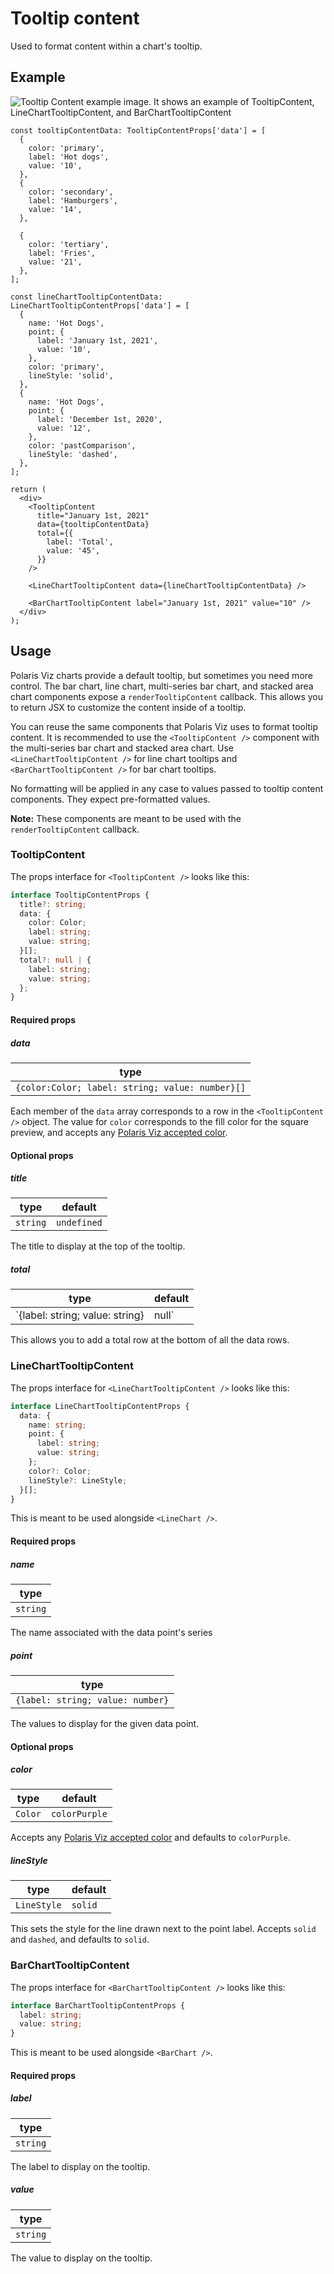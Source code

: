 # Tooltip content

Used to format content within a chart's tooltip.

## Example

<img src="tooltip-content.png" alt="Tooltip Content example image. It shows an example of TooltipContent, LineChartTooltipContent, and BarChartTooltipContent" />

```tsx
const tooltipContentData: TooltipContentProps['data'] = [
  {
    color: 'primary',
    label: 'Hot dogs',
    value: '10',
  },
  {
    color: 'secondary',
    label: 'Hamburgers',
    value: '14',
  },

  {
    color: 'tertiary',
    label: 'Fries',
    value: '21',
  },
];

const lineChartTooltipContentData: LineChartTooltipContentProps['data'] = [
  {
    name: 'Hot Dogs',
    point: {
      label: 'January 1st, 2021',
      value: '10',
    },
    color: 'primary',
    lineStyle: 'solid',
  },
  {
    name: 'Hot Dogs',
    point: {
      label: 'December 1st, 2020',
      value: '12',
    },
    color: 'pastComparison',
    lineStyle: 'dashed',
  },
];

return (
  <div>
    <TooltipContent
      title="January 1st, 2021"
      data={tooltipContentData}
      total={{
        label: 'Total',
        value: '45',
      }}
    />

    <LineChartTooltipContent data={lineChartTooltipContentData} />

    <BarChartTooltipContent label="January 1st, 2021" value="10" />
  </div>
);
```

## Usage

Polaris Viz charts provide a default tooltip, but sometimes you need more control. The bar chart, line chart, multi-series bar chart, and stacked area chart components expose a `renderTooltipContent` callback. This allows you to return JSX to customize the content inside of a tooltip.

You can reuse the same components that Polaris Viz uses to format tooltip content. It is recommended to use the `<TooltipContent />` component with the multi-series bar chart and stacked area chart. Use `<LineChartTooltipContent />` for line chart tooltips and `<BarChartTooltipContent />` for bar chart tooltips.

No formatting will be applied in any case to values passed to tooltip content components. They expect pre-formatted values.

**Note:** These components are meant to be used with the `renderTooltipContent` callback.

### TooltipContent

The props interface for `<TooltipContent />` looks like this:

```typescript
interface TooltipContentProps {
  title?: string;
  data: {
    color: Color;
    label: string;
    value: string;
  }[];
  total?: null | {
    label: string;
    value: string;
  };
}
```

#### Required props

##### data

| type                                            |
| ----------------------------------------------- |
| `{color:Color; label: string; value: number}[]` |

Each member of the `data` array corresponds to a row in the `<TooltipContent />` object. The value for `color` corresponds to the fill color for the square preview, and accepts any [Polaris Viz accepted color](/documentation/Polaris-Viz-colors.md).

#### Optional props

##### title

| type     | default     |
| -------- | ----------- |
| `string` | `undefined` |

The title to display at the top of the tooltip.

##### total

| type                                    | default     |
| --------------------------------------- | ----------- |
| `{label: string; value: string} | null` | `undefined` |

This allows you to add a total row at the bottom of all the data rows.

### LineChartTooltipContent

The props interface for `<LineChartTooltipContent />` looks like this:

```typescript
interface LineChartTooltipContentProps {
  data: {
    name: string;
    point: {
      label: string;
      value: string;
    };
    color?: Color;
    lineStyle?: LineStyle;
  }[];
}
```

This is meant to be used alongside `<LineChart />`.

#### Required props

##### name

| type     |
| -------- |
| `string` |

The name associated with the data point's series

##### point

| type                             |
| -------------------------------- |
| `{label: string; value: number}` |

The values to display for the given data point.

#### Optional props

##### color

| type    | default       |
| ------- | ------------- |
| `Color` | `colorPurple` |

Accepts any [Polaris Viz accepted color](/documentation/Polaris-Viz-colors.md) and defaults to `colorPurple`.

##### lineStyle

| type        | default |
| ----------- | ------- |
| `LineStyle` | `solid` |

This sets the style for the line drawn next to the point label. Accepts `solid` and `dashed`, and defaults to `solid`.

### BarChartTooltipContent

The props interface for `<BarChartTooltipContent />` looks like this:

```typescript
interface BarChartTooltipContentProps {
  label: string;
  value: string;
}
```

This is meant to be used alongside `<BarChart />`.

#### Required props

##### label

| type     |
| -------- |
| `string` |

The label to display on the tooltip.

##### value

| type     |
| -------- |
| `string` |

The value to display on the tooltip.
